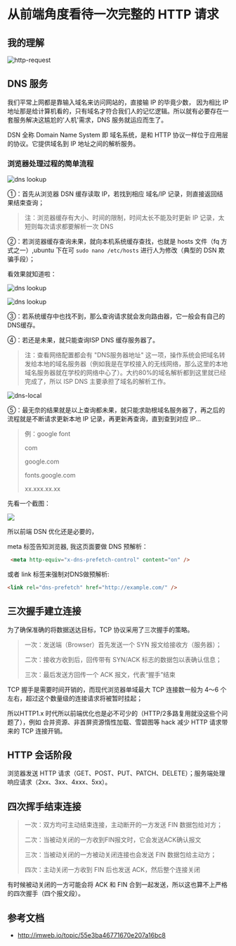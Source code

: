 # 从前端角度看待一次完整的 HTTP 请求

## 我的理解

![http-request](images/mind.png)

## DNS 服务

我们平常上网都是靠输入域名来访问网站的，直接输 IP 的毕竟少数， 因为相比 IP 地址那是给计算机看的，只有域名才符合我们人的记忆逻辑。所以就有必要存在一套服务解决这尴尬的'人机'需求，DNS 服务就运应而生了。

DSN 全称 Domain Name System 即 域名系统，是和 HTTP 协议一样位于应用层的协议。它提供域名到 IP 地址之间的解析服务。

### 浏览器处理过程的简单流程

![dns lookup](images/dns-look-up.png)

①：首先从浏览器 DSN 缓存读取 IP，若找到相应 域名/IP 记录，则直接返回结果结束查询；

> 注：浏览器缓存有大小、时间的限制，时间太长不能及时更新 IP 记录，太短则每次请求都要解析一次 DNS

②：若浏览器缓存查询未果，就向本机系统缓存查找，也就是 hosts 文件（fq 方式之一）,ubuntu 下在可 `sudo nano /etc/hosts` 进行人为修改（典型的 DSN 欺骗手段）；

看效果就知道啦：

![dns lookup](images/dns-foolish.png)

![dns lookup](images/dns-foolish-1.png)

③：若系统缓存中也找不到，那么查询请求就会发向路由器，它一般会有自己的DNS缓存。

④：若还是未果，就只能查询ISP DNS 缓存服务器了。

> 注：查看网络配置都会有 "DNS服务器地址" 这一项，操作系统会把域名转发给本地的域名服务器（例如我是在学校接入的无线网络，那么这里的本地域名服务器就在学校的网络中心了）。大约80%的域名解析都到这里就已经完成了，所以 ISP DNS 主要承担了域名的解析工作。

![dns-local](images/dns-local.png)

⑤：最无奈的结果就是以上查询都未果，就只能求助根域名服务器了，再之后的流程就是不断请求更新本地 IP 记录，再更新再查询，直到查到对应 IP...

> 例：google font
>
> com
>
> google.com
> 
> fonts.google.com
>
> xx.xxx.xx.xx

先看一个截图：

![](images/dns-look-up-1.png)

所以前端 DSN 优化还是必要的，

meta 标签告知浏览器, 我这页面要做 DNS 预解析：

```html
 <meta http-equiv="x-dns-prefetch-control" content="on" />
```

或者 link 标签来强制对DNS做预解析:

```html
<link rel="dns-prefetch" href="http://example.com/" />
```

## 三次握手建立连接

为了确保准确的将数据送达目标，TCP 协议采用了三次握手的策略。

> 一次：发送端（Browser）首先发送一个 SYN 报文给接收方（服务器）；
>
> 二次：接收方收到后，回传带有 SYN/ACK 标志的数据包以表确认信息；
>
> 三次：最后发送方回传一个 ACK 报文，代表“握手”结束


TCP 握手是需要时间开销的，而现代浏览器单域最大 TCP 连接数一般为 4～6 个左右，超过这个数量级的连接请求将被暂时挂起；

所以HTTP1.x 时代所以前端优化也是必不可少的（HTTP/2多路复用就没这些个问题了），例如 合并资源、非首屏资源惰性加载、雪碧图等 hack 减少 HTTP 请求带来的 TCP 连接开销。

## HTTP 会话阶段

浏览器发送 HTTP 请求（GET、POST、PUT、PATCH、DELETE）；服务端处理响应请求（2xx、3xx、4xxx、5xx）。

## 四次挥手结束连接

> 一次：双方均可主动结束连接，主动断开的一方发送 FIN 数据包给对方；
>
> 二次：当被动关闭的一方收到FIN报文时，它会发送ACK确认报文
>
> 三次：当被动关闭的一方被动关闭连接也会发送 FIN 数据包给主动方；
>
> 四次：主动关闭一方收到 FIN 后也发送 ACK，然后整个连接关闭

有时候被动关闭的一方可能会将 ACK 和 FIN 合到一起发送，所以这也算不上严格的四次握手（四个报文段）。

## 参考文档

- <http://imweb.io/topic/55e3ba46771670e207a16bc8>